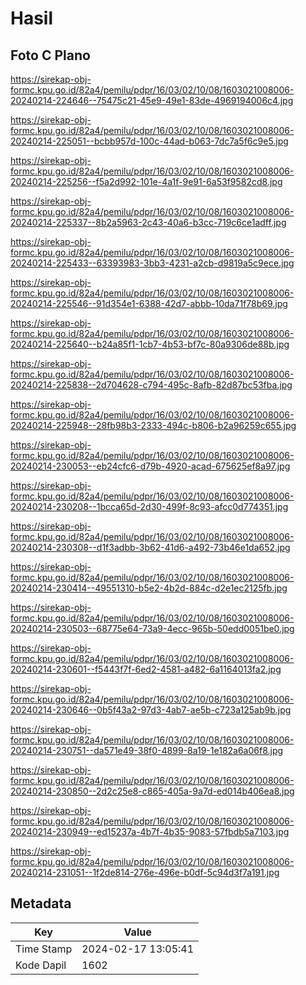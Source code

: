 # Hasil

## Foto C Plano

https://sirekap-obj-formc.kpu.go.id/82a4/pemilu/pdpr/16/03/02/10/08/1603021008006-20240214-224646--75475c21-45e9-49e1-83de-4969194006c4.jpg

https://sirekap-obj-formc.kpu.go.id/82a4/pemilu/pdpr/16/03/02/10/08/1603021008006-20240214-225051--bcbb957d-100c-44ad-b063-7dc7a5f6c9e5.jpg

https://sirekap-obj-formc.kpu.go.id/82a4/pemilu/pdpr/16/03/02/10/08/1603021008006-20240214-225256--f5a2d992-101e-4a1f-9e91-6a53f9582cd8.jpg

https://sirekap-obj-formc.kpu.go.id/82a4/pemilu/pdpr/16/03/02/10/08/1603021008006-20240214-225337--8b2a5963-2c43-40a6-b3cc-719c6ce1adff.jpg

https://sirekap-obj-formc.kpu.go.id/82a4/pemilu/pdpr/16/03/02/10/08/1603021008006-20240214-225433--63393983-3bb3-4231-a2cb-d9819a5c9ece.jpg

https://sirekap-obj-formc.kpu.go.id/82a4/pemilu/pdpr/16/03/02/10/08/1603021008006-20240214-225546--91d354e1-6388-42d7-abbb-10da71f78b69.jpg

https://sirekap-obj-formc.kpu.go.id/82a4/pemilu/pdpr/16/03/02/10/08/1603021008006-20240214-225640--b24a85f1-1cb7-4b53-bf7c-80a9306de88b.jpg

https://sirekap-obj-formc.kpu.go.id/82a4/pemilu/pdpr/16/03/02/10/08/1603021008006-20240214-225838--2d704628-c794-495c-8afb-82d87bc53fba.jpg

https://sirekap-obj-formc.kpu.go.id/82a4/pemilu/pdpr/16/03/02/10/08/1603021008006-20240214-225948--28fb98b3-2333-494c-b806-b2a96259c655.jpg

https://sirekap-obj-formc.kpu.go.id/82a4/pemilu/pdpr/16/03/02/10/08/1603021008006-20240214-230053--eb24cfc6-d79b-4920-acad-675625ef8a97.jpg

https://sirekap-obj-formc.kpu.go.id/82a4/pemilu/pdpr/16/03/02/10/08/1603021008006-20240214-230208--1bcca65d-2d30-499f-8c93-afcc0d774351.jpg

https://sirekap-obj-formc.kpu.go.id/82a4/pemilu/pdpr/16/03/02/10/08/1603021008006-20240214-230308--d1f3adbb-3b62-41d6-a492-73b46e1da652.jpg

https://sirekap-obj-formc.kpu.go.id/82a4/pemilu/pdpr/16/03/02/10/08/1603021008006-20240214-230414--49551310-b5e2-4b2d-884c-d2e1ec2125fb.jpg

https://sirekap-obj-formc.kpu.go.id/82a4/pemilu/pdpr/16/03/02/10/08/1603021008006-20240214-230503--68775e64-73a9-4ecc-965b-50edd0051be0.jpg

https://sirekap-obj-formc.kpu.go.id/82a4/pemilu/pdpr/16/03/02/10/08/1603021008006-20240214-230601--f5443f7f-6ed2-4581-a482-6a1164013fa2.jpg

https://sirekap-obj-formc.kpu.go.id/82a4/pemilu/pdpr/16/03/02/10/08/1603021008006-20240214-230646--0b5f43a2-97d3-4ab7-ae5b-c723a125ab9b.jpg

https://sirekap-obj-formc.kpu.go.id/82a4/pemilu/pdpr/16/03/02/10/08/1603021008006-20240214-230751--da571e49-38f0-4899-8a19-1e182a6a06f8.jpg

https://sirekap-obj-formc.kpu.go.id/82a4/pemilu/pdpr/16/03/02/10/08/1603021008006-20240214-230850--2d2c25e8-c865-405a-9a7d-ed014b406ea8.jpg

https://sirekap-obj-formc.kpu.go.id/82a4/pemilu/pdpr/16/03/02/10/08/1603021008006-20240214-230949--ed15237a-4b7f-4b35-9083-57fbdb5a7103.jpg

https://sirekap-obj-formc.kpu.go.id/82a4/pemilu/pdpr/16/03/02/10/08/1603021008006-20240214-231051--1f2de814-276e-496e-b0df-5c94d3f7a191.jpg


## Metadata

| Key        | Value               |
| ---------- | ------------------- |
| Time Stamp | 2024-02-17 13:05:41 |
| Kode Dapil | 1602                |



